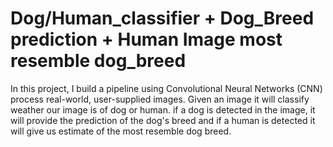 # Dog/Human_classifier + Dog_Breed prediction + Human Image most resemble dog_breed  
 
In this project, I build a pipeline using Convolutional Neural Networks (CNN) process real-world, user-supplied images. Given an image it will classify weather our image is of dog or human. if a dog is detected in the image, it will provide the prediction of the dog's breed and if a human is detected it will give us estimate of the most resemble dog breed.
